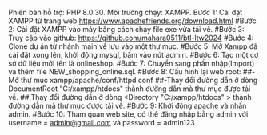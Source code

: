Phiên bản hỗ trợ: PHP 8.0.30.
Môi trường chạy: XAMPP.
Bước 1: Cài đặt XAMPP từ trang web https://www.apachefriends.org/download.html
#Bước 2: Cài đặt XAMPP vào máy bằng cách chạy file exe vừa tải về.
#Bước 3: Truy cập vào github: https://github.com/mahara0511/btl-ltw2024
#Bước 4: Clone dự án từ nhánh main về lưu vào một thư mục.
#Bước 5: Mở Xampp đã cài đặt xong lên, khởi động mysql, bấm vào nút admin.
#Bước 6: Tạo một cơ sở dữ liệu mới tên là onlineshop.
#Bước 7: Chuyển sang phần nhập(Import) và thêm file NEW_shopping_online.sql.
#Bước 8: Cấu hình lại web root:
##-Mở thư mục xampp/apache/conf/httpd.conf
##-Thay đổi đường dẫn ở dòng DocumentRoot "C:/xampp/htdocs" thành đường dẫn mà thư mục được tải về.
##.Thay đổi đường dẫn ở dòng <Directory "C:/xampp/htdocs" > thành đường dẫn mà thư mục được tải về.
#Bước 9: Khởi động apache và nhấn admin.
#Bước 10: Tham quan web site, có thể đăng nhập bằng admin với username = admin@gmail.com và password = admin123
